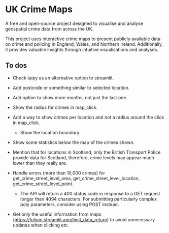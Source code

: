 # UK Crime Maps
A free and open-source project designed to visualise and analyse geospatial crime data from across the UK.

This project uses interactive crime maps to present publicly available data on crime and policing in England, Wales, and Northern Ireland. Additionally, it provides valuable insights through intuitive visualisations and analyses.

## To dos

+ Check taipy as an alternative option to streamlit.

+ Add postcode or something similar to selected location.

+ Add option to show more months, not just the last one.

+ Show the radius for crimes in map_click.

+ Add a way to show crimes per location and not a radius around the click in map_click.
    + Show the location boundary.

+ Show some statistics below the map of the crimes shown.

+ Mention that for locations in Scotland, only the British Transport Police provide data for Scotland, therefore, crime levels may appear much lower than they really are. 

+ Handle errors (more than 10,000 crimes) for get_crime_street_level_area, get_crime_street_level_location, get_crime_street_level_point.
    + The API will return a 400 status code in response to a GET request longer than 4094 characters. For submitting particularly complex poly parameters, consider using POST instead. 

+ Get only the useful information from maps (https://folium.streamlit.app/limit_data_return) to avoid unnecessary updates when clicking etc.
